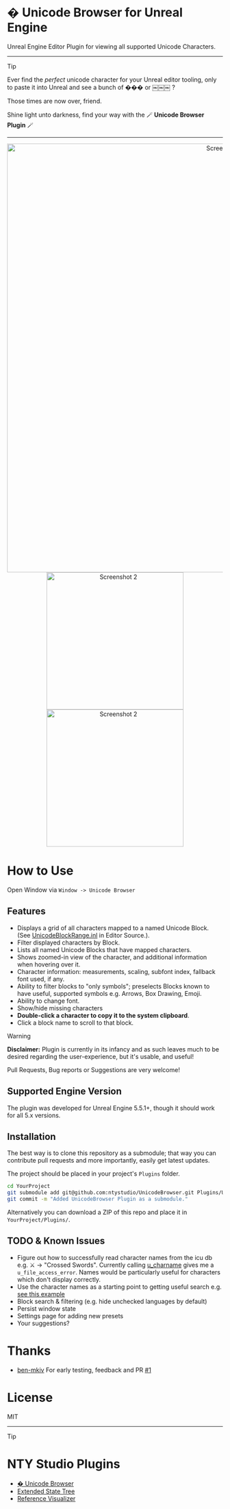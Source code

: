 # � Unicode Browser for Unreal Engine

Unreal Engine Editor Plugin for viewing all supported Unicode Characters.

----
> [!TIP]
> Ever find the *perfect* unicode character for your Unreal editor tooling, only to paste it into Unreal and see a bunch of ��� or ￼￼￼ ?
> 
> Those times are now over, friend.
> 
> Shine light unto darkness, find your way with the 🪄 **Unicode Browser Plugin** 🪄

----
<div align="center">
<img src="https://github.com/user-attachments/assets/17bd8ab6-10c8-46ce-ad19-eef32308053e" alt="Screenshot 1" width="1000px">
<img src="https://github.com/user-attachments/assets/3bbc99cf-5e2a-4cdd-86a9-6e12c9749643" alt="Screenshot 2" width="320px">
<img src="https://github.com/user-attachments/assets/13b90037-aa18-4a27-8dbb-ab5f6033d14a" alt="Screenshot 2" width="320px">
</div>

# How to Use

Open Window via `Window -> Unicode Browser`

## Features

* Displays a grid of all characters mapped to a named Unicode Block. (See [UnicodeBlockRange.inl](https://github.com/EpicGames/UnrealEngine/blob/585df42eb3a391efd295abd231333df20cddbcf3/Engine/Source/Runtime/SlateCore/Public/Fonts/UnicodeBlockRange.inl) in Editor Source.).
* Filter displayed characters by Block.
* Lists all named Unicode Blocks that have mapped characters.
* Shows zoomed-in view of the character, and additional information when hovering over it.
* Character information: measurements, scaling, subfont index, fallback font used, if any.
* Ability to filter blocks to "only symbols"; preselects Blocks known to have useful, supported symbols e.g. Arrows, Box Drawing, Emoji.
* Ability to change font.
* Show/hide missing characters
* **Double-click a character to copy it to the system clipboard**.
* Click a block name to scroll to that block.

> [!WARNING]
> **Disclaimer:** Plugin is currently in its infancy and as such leaves much to be desired regarding the user-experience, but it's usable, and useful!

Pull Requests, Bug reports or Suggestions are very welcome!

## Supported Engine Version

The plugin was developed for Unreal Engine 5.5.1+, though it should work for all 5.x versions.

## Installation

The best way is to clone this repository as a submodule; that way you can contribute
pull requests and more importantly, easily get latest updates.
 
The project should be placed in your project's `Plugins` folder.

```bash
cd YourProject
git submodule add git@github.com:ntystudio/UnicodeBrowser.git Plugins/UnicodeBrowser
git commit -m "Added UnicodeBrowser Plugin as a submodule."
```

Alternatively you can download a ZIP of this repo and place it in `YourProject/Plugins/`.

## TODO & Known Issues

* Figure out how to successfully read character names from the icu db e.g. ⚔ -> "Crossed Swords". Currently calling [u_charname](https://github.com/unicode-org/icu/blob/f8aa68b0c1c9584633e7a61157185f1a2c275f58/icu4c/source/common/unames.cpp#L1450) gives me a `u_file_access_error`. Names would be particularly useful for characters which don't display correctly. 
* Use the character names as a starting point to getting useful search e.g. [see this example](https://www.compart.com/en/unicode/search?q=cross#characters)
* Block search & filtering (e.g. hide unchecked languages by default)
* Persist window state
* Settings page for adding new presets
* Your suggestions?

# Thanks

* [ben-mkiv](https://github.com/ben-mkiv) For early testing, feedback and PR [#1](https://github.com/ntystudio/UnicodeBrowser/pull/1)

# License

MIT

----

> [!Tip] 
> # NTY Studio Plugins
>
> * [� Unicode Browser](https://github.com/ntystudio/UnicodeBrowser)
> * [Extended State Tree](https://github.com/ntystudio/ExtendedStateTree)
> * [Reference Visualizer](https://github.com/ntystudio/CTRL-reference-visualizer)
